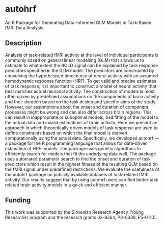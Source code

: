 # autohrf

An R Package for Generating Data-Informed GLM Models in Task-Based fMRI Data Analysis

## Description

Analysis of task-related fMRI activity at the level of individual participants is commonly based on general linear modelling (GLM) that allows us to estimate to what extent the BOLD signal can be explained by task response predictors specified in the GLM model. The predictors are constructed by convolving the hypothesised timecourse of neural activity with an assumed hemodynamic response function (HRF). To get valid and precise estimates of task response, it is important to construct a model of neural activity that best matches actual neuronal activity. The construction of models is most often driven by predefined assumptions on the components of brain activity and their duration based on the task design and specific aims of the study. However, our assumptions about the onset and duration of component processes might be wrong and can also differ across brain regions. This can result in inappropriate or suboptimal models, bad fitting of the model to the actual data and invalid estimations of brain activity. Here we present an approach in which theoretically driven models of task response are used to define constraints based on which the final model is derived computationally using the actual data. Specifically, we developed autohrf — a package for the R programming language that allows for data-driven estimation of HRF models. The package uses genetic algorithms to efficiently search for models that fit the underlying data well. The package uses automated parameter search to find the onset and duration of task predictors which result in the highest fitness of the resulting GLM based on the fMRI signal under predefined restrictions. We evaluate the usefulness of the autohrf package on publicly available datasets of task-related fMRI activity. Our results suggest that by using autohrf users can find better task related brain activity models in a quick and efficient manner.

## Funding

This work was supported by the Slovenian Research Agency (Young Researcher program and the research grants J3-9264, P3-0338, P5-0110).
